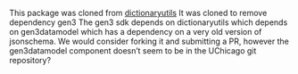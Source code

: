 This package was cloned from [dictionaryutils](https://github.com/uc-cdis/dictionaryutils/tree/master/dictionaryutils)
It was cloned to remove dependency gen3
The gen3 sdk depends on dictionaryutils which depends on gen3datamodel which has a dependency on a very old version of jsonschema.
We would consider forking it and submitting a PR, however the gen3datamodel component doesn’t seem to be in the UChicago git repository?
